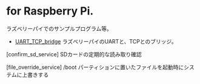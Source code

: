 # for Raspberry Pi.

ラズベリーパイでのサンプルプログラム等。

 * [UART_TCP_bridge](https:tree/main/UART_TCP_bridge) ラズベリーパイのUARTと、TCPとのブリッジ。

[confirm_sd_service] SDカードの定期的な読み取り確認

[file_override_service] /boot パーティションに置いたファイルを起動時にシステムに上書きする

